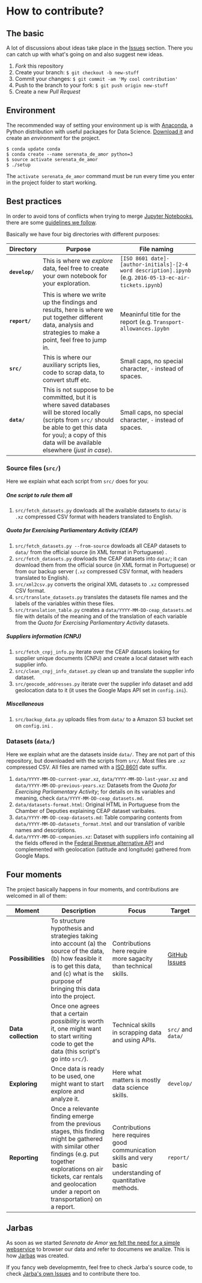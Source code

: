# How to contribute?

## The basic

A lot of discussions about ideas take place in the [Issues](https://github.com/datasciencebr/serenata-de-amor/issues) section. There you can catch up with what's going on and also suggest new ideas.

1. _Fork_ this repository
2. Create your branch: `$ git checkout -b new-stuff`
3. Commit your changes: `$ git commit -am 'My cool contribution'`
4. Push to the branch to your fork: `$ git push origin new-stuff`
5. Create a new _Pull Request_

## Environment

The recommended way of setting your environment up is with [Anaconda](https://www.continuum.io/), a Python distribution with useful packages for Data Science. [Download it](https://www.continuum.io/downloads) and create an _environment_ for the project.

```console
$ conda update conda
$ conda create --name serenata_de_amor python=3
$ source activate serenata_de_amor
$ ./setup
```

The `activate serenata_de_amor` command must be run every time you enter in the project folder to start working.

## Best practices

In order to avoid tons of conflicts when trying to merge [Jupyter Notebooks](http://jupyter.org), there are some [guidelines we follow](http://www.svds.com/jupyter-notebook-best-practices-for-data-science/).

Basically we have four big directories with different purposes:

| Directory | Purpose | File naming |
|-----------|---------|-------------|
| **`develop/`** | This is where we _explore_ data, feel free to create your own notebook for your exploration. | `[ISO 8601 date]-[author-initials]-[2-4 word description].ipynb` (e.g. `2016-05-13-ec-air-tickets.ipynb`) |
|**`report/`** | This is where we write up the findings and results, here is where we put together different data, analysis and strategies to make a point, feel free to jump in. | Meaninful title for the report (e.g. `Transport-allowances.ipybn` |
| **`src/`** | This is where our auxiliary scripts lies, code to scrap data, to convert stuff etc. | Small caps, no special character, `-` instead of spaces. |
| **`data/`** | This is not suppose to be committed, but it is where saved databases will be stored locally (scripts from `src/` should be able to get this data for you); a copy of this data will be available elsewhere (_just in case_). | Small caps, no special character, `-` instead of spaces. |

### Source files (`src/`)

Here we explain what each script from `src/` does for you:

##### One script to rule them all

1. `src/fetch_datasets.py` dowloads all the available datasets to `data/` is `.xz` compressed CSV format with headers translated to English.


##### Quota for Exercising Parliamentary Activity (CEAP)

1. `src/fetch_datasets.py --from-source` dowloads all CEAP datasets to `data/` from the official source (in XML format in Portuguese) .
1. `src/fetch_datasets.py` dowloads the CEAP datasets into `data/`; it can download them from the official source (in XML format in Portuguese) or from our backup server (`.xz` compressed CSV format, with headers translated to English).
1. `src/xml2csv.py` converts the original XML datasets to `.xz` compressed CSV format.
1. `src/translate_datasets.py` translates the datasets file names and the labels of the variables within these files.
1. `src/translation_table.py` creates a `data/YYYY-MM-DD-ceap_datasets.md` file with details of the meaning and of the translation of each variable from the _Quota for Exercising Parliamentary Activity_ datasets.

##### Suppliers information (CNPJ)

1. `src/fetch_cnpj_info.py` iterate over the CEAP datasets looking for supplier unique documents (CNPJ) and create a local dataset with each supplier info.
1. `src/clean_cnpj_info_dataset.py` clean up and translate the supplier info dataset.
1. `src/geocode_addresses.py` iterate over the supplier info dataset and add geolocation data to it (it uses the Google Maps API set in `config.ini`).

##### Miscellaneous
1. `src/backup_data.py` uploads files from `data/` to a Amazon S3 bucket set on `config.ini` .

### Datasets (`data/`)

Here we explain what are the datasets inside `data/`. They are not part of this repository, but downloaded with the scripts from `src/`. Most files are `.xz` compressed CSV. 
All files are named with a [ISO 8601](https://en.wikipedia.org/wiki/ISO_8601) date suffix.

1. `data/YYYY-MM-DD-current-year.xz`, `data/YYYY-MM-DD-last-year.xz` and `data/YYYY-MM-DD-previous-years.xz`: Datasets from the _Quota for Exercising Parliamentary Activity_; for details on its variables and meaning, check `data/YYYY-MM-DD-ceap_datasets.md`. 
1. `data/datasets-format.html`: Original HTML in Portuguese from the Chamber of Deputies explaining CEAP dataset varibales.
1. `data/YYYY-MM-DD-ceap-datasets.md`: Table comparing contents from `data/YYYY-MM-DD-datasets_format.html` and our translation of varible names and descriptions.
1. `data/YYYY-MM-DD-companies.xz`: Dataset with suppliers info containing all the fields offered in the [Federal Revenue alternative API](http://receitaws.com.br) and complemented with geolocation (latitude and longitude) gathered from Google Maps.

## Four moments

The project basically happens in four moments, and contributions are welcomed in all of them:

| Moment | Description | Focus | Target |
|--------|-------------|-------|--------|
| **Possibilities** | To structure hypothesis and strategies taking into account (a) the source of the data, (b) how feasible it is to get this data, and (c) what is the purpose of bringing this data into the project.| Contributions here require more sagacity than technical skills.| [GitHub Issues](https://github.com/codelandev/serenata-de-amor/issues) |
| **Data collection** | Once one agrees that a certain _possibility_ is worth it, one might want to start writing code to get the data (this script's go into `src/`). | Technical skills in scrapping data and using APIs. | `src/` and `data/` |
| **Exploring** | Once data is ready to be used, one might want to start explore and analyze it. | Here what matters is mostly data science skills. | `develop/` |
| **Reporting** | Once a relevante finding emerge from the previous stages, this finding might be gathered with similar other findings (e.g. put together explorations on air tickets, car rentals and geolocation under a report on transportation) on a report. | Contributions here requires good communication skills and very basic understanding of quantitative methods. | `report/` |

## Jarbas

As soon as we started _Serenata de Amor_ [we felt the need for a simple webservice](https://github.com/datasciencebr/serenata-de-amor/issues/34) to browser our data and refer to documens we analize. This is how [Jarbas](https://github.com/datasciencebr/jarbas) was created.

If you fancy web developmemtn, feel free to check Jarba's source code, to check [Jarba's own Issues](https://github.com/datasciencebr/jarbas/issues) and to contribute there too.

